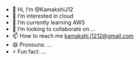 - 👋 Hi, I’m @KamakshiJ12
- 👀 I’m interested in cloud
- 🌱 I’m currently learning AWS
- 💞️ I’m looking to collaborate on ...
- 📫 How to reach me kamakshi.j1212@gmail.com
- 😄 Pronouns: ...
- ⚡ Fun fact: ...

<!---
KamakshiJ12/KamakshiJ12 is a ✨ special ✨ repository because its `README.md` (this file) appears on your GitHub profile.
You can click the Preview link to take a look at your changes.
--->
